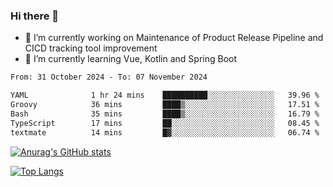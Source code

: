 ### Hi there 👋

- 🔭 I’m currently working on Maintenance of Product Release Pipeline and CICD tracking tool improvement
- 🌱 I’m currently learning Vue, Kotlin and Spring Boot

<!--START_SECTION:waka-->

```txt
From: 31 October 2024 - To: 07 November 2024

YAML              1 hr 24 mins    ██████████░░░░░░░░░░░░░░░   39.96 %
Groovy            36 mins         ████▒░░░░░░░░░░░░░░░░░░░░   17.51 %
Bash              35 mins         ████▒░░░░░░░░░░░░░░░░░░░░   16.79 %
TypeScript        17 mins         ██░░░░░░░░░░░░░░░░░░░░░░░   08.45 %
textmate          14 mins         █▓░░░░░░░░░░░░░░░░░░░░░░░   06.74 %
```

<!--END_SECTION:waka-->

[![Anurag's GitHub stats](https://github-readme-stats.vercel.app/api?username=yunhao981&show_icons=true&theme=solarized-dark)](https://github.com/anuraghazra/github-readme-stats)

[![Top Langs](https://github-readme-stats.vercel.app/api/top-langs/?username=yunhao981&theme=solarized-dark&layout=compact)](https://github.com/anuraghazra/github-readme-stats)

<!--
**yunhao981/yunhao981** is a ✨ _special_ ✨ repository because its `README.md` (this file) appears on your GitHub profile.

Here are some ideas to get you started:

- 🔭 I’m currently working on Maintenance of Release Pipeline and CICD tracking tool improvement
- 🌱 I’m currently learning Vue, Kotlin and Spring Boot
- 👯 I’m looking to collaborate on ...
- 🤔 I’m looking for help with ...
- 💬 Ask me about ...
- 📫 How to reach me: ...
- 😄 Pronouns: ...
- ⚡ Fun fact: ...
-->


